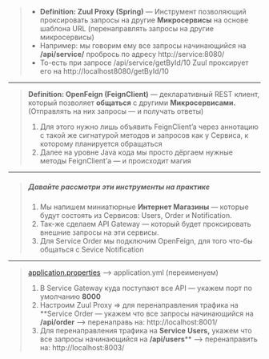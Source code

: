 > * **Definition: Zuul Proxy (Spring)** — Инструмент позволяющий проксировать запросы на другие **Микросервисы** на основе шаблона URL (перенаправлять запросы на другие микросервисы)  
> * Например: мы говорим ему все запросы начинающийся на **/api/service/** пробрось по адресу http://service:8080/
> * То-есть при запросе /api/service/getById/10 Zuul проксирует его на http://localhost8080/getById/10
--------------
> **Definition: OpenFeign (FeignClient)** — декларативный REST клиент, который позволяет **общаться** с другими **Микросервисами.** (Отправлять на них запросы — и получать ответы)
> 1) Для этого нужно лишь объявить FeignClient’a через аннотацию с такой же сигнатурой методов и запросов как у Сервиса, к которому планируется обращаться
> 2) Далее на уровне Java кода мы просто дёргаем нужные методы FeignClient’а — и происходит магия
------------
> ##### Давайте рассмотри эти инструменты на практике
> 1) Мы напишем миниатюрные **Интернет Магазины** — которые будут состоять из Сервисов: Users, Order и Notification.
> 2) Так-же сделаем API Gateway — который будет проксировать внешние запросы на эти сервисы.
> 3) Для Service Order мы подключим OpenFeign, для того что-бы общаться с Sevice Notification
----------------
> [application.properties](http://application.properties) —> application.yml (переименуем)
> 1) В Service Gateway куда поступают все API — укажем порт по умолчанию **8000**
> 2) Настроим Zuul Proxy ⇒ для перенаправления трафика на **Service Order — укажем что все запросы начинающийся на **/api/order** —> перенаправь на: http://localhost:8001/
> 3) Для перенаправления трафика на **Service** **Users,** укажем что все запросы начинающийся на **/api/users**** —> перенаправить на: http://localhost:8003/